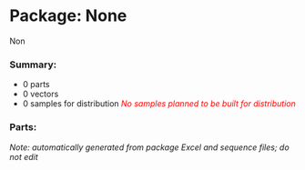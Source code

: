 # Package: None

Non

### Summary:

- 0 parts
- 0 vectors
- 0 samples for distribution _<span style="color:red">No samples planned to be built for distribution</span>_

### Parts:


_Note: automatically generated from package Excel and sequence files; do not edit_
